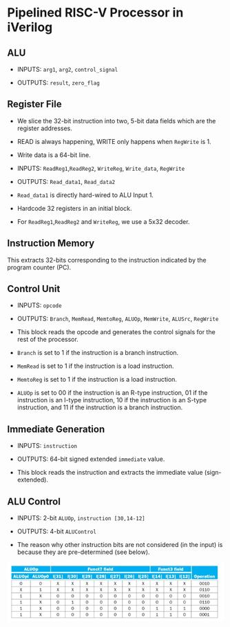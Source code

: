 # Pipelined RISC-V Processor in iVerilog

## ALU

- INPUTS: `arg1`, `arg2`, `control_signal`

- OUTPUTS: `result`, `zero_flag`

## Register File

- We slice the 32-bit instruction into two, 5-bit data fields which are the register addresses.

- READ is always happening, WRITE only happens when `RegWrite` is 1. 

- Write data is a 64-bit line.

- INPUTS: `ReadReg1`,`ReadReg2`, `WriteReg`, `Write_data`, `RegWrite`

- OUTPUTS: `Read_data1`, `Read_data2`

- `Read_data1` is directly hard-wired to ALU Input 1.

- Hardcode 32 registers in an initial block.

- For `ReadReg1`,`ReadReg2` and `WriteReg`, we use a 5x32 decoder.

## Instruction Memory

This extracts 32-bits corresponding to the instruction indicated by the program counter (PC).

## Control Unit

- INPUTS: `opcode`

- OUTPUTS: `Branch`, `MemRead`, `MemtoReg`, `ALUOp`, `MemWrite`, `ALUSrc`, `RegWrite`

- This block reads the opcode and generates the control signals for the rest of the processor.

- `Branch` is set to 1 if the instruction is a branch instruction.

- `MemRead` is set to 1 if the instruction is a load instruction.

- `MemtoReg` is set to 1 if the instruction is a load instruction.

- `ALUOp` is set to 00 if the instruction is an R-type instruction, 01 if the instruction is an I-type instruction, 10 if the instruction is an S-type instruction, and 11 if the instruction is a branch instruction.

## Immediate Generation

- INPUTS: `instruction`

- OUTPUTS: 64-bit signed extended `immediate` value.

- This block reads the instruction and extracts the immediate value (sign-extended).

## ALU Control

- INPUTS: 2-bit `ALUOp`, `instruction [30,14-12]` 

- OUTPUTS: 4-bit `ALUControl`

- The reason why other instruction bits are not considered (in the input) is because they are pre-determined (see below).

![ALUControl truth table](ALUControl_truth_table.jpg)

